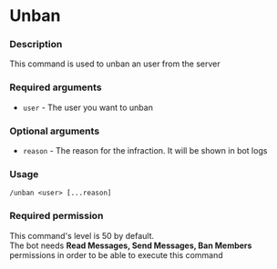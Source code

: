 # Unban

### **Description**

This command is used to unban an user from the server

### **Required arguments**

* `user` - The user you want to unban

### **Optional arguments**

* `reason` - The reason for the infraction. It will be shown in bot logs

### **Usage**

```
/unban <user> [...reason]
```

### **Required permission**

This command's level is 50 by default.\
The bot needs **Read Messages, Send Messages, Ban Members** permissions in order to be able to execute this command
